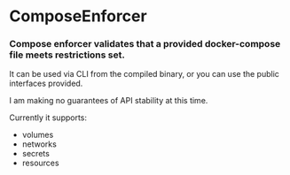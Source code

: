 # ComposeEnforcer
### Compose enforcer validates that a provided docker-compose file meets restrictions set.

It can be used via CLI from the compiled binary, or you can use the public interfaces
provided.

I am making no guarantees of API stability at this time.

Currently it supports:
  - volumes
  - networks
  - secrets
  - resources
